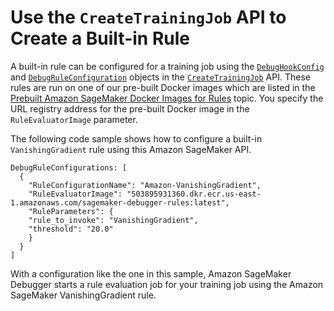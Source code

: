 # Use the `CreateTrainingJob` API to Create a Built\-in Rule<a name="debugger-built-in-rules-api"></a>

A built\-in rule can be configured for a training job using the [ `DebugHookConfig`](https://docs.aws.amazon.com/sagemaker/latest/APIReference/API_DebugHookConfig.html) and [ `DebugRuleConfiguration`](https://docs.aws.amazon.com/sagemaker/latest/APIReference/API_DebugRuleConfiguration.html) objects in the [ `CreateTrainingJob`](https://docs.aws.amazon.com/sagemaker/latest/APIReference/API_CreateTrainingJob.html) API\. These rules are run on one of our pre\-built Docker images which are listed in the [Prebuilt Amazon SageMaker Docker Images for Rules](debugger-docker-images-rules.md) topic\. You specify the URL registry address for the pre\-built Docker image in the `RuleEvaluatorImage` parameter\.

The following code sample shows how to configure a built\-in `VanishingGradient` rule using this Amazon SageMaker API\.

```
DebugRuleConfigurations: [  
  {    
    "RuleConfigurationName": "Amazon-VanishingGradient",
    "RuleEvaluatorImage": "503895931360.dkr.ecr.us-east-1.amazonaws.com/sagemaker-debugger-rules:latest",
	"RuleParameters": {
	"rule_to_invoke": "VanishingGradient",
	"threshold": "20.0"
    }
  }
]
```

With a configuration like the one in this sample, Amazon SageMaker Debugger starts a rule evaluation job for your training job using the Amazon SageMaker VanishingGradient rule\.